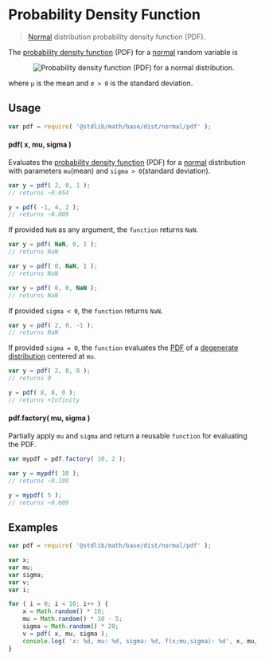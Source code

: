 Probability Density Function
===
> [Normal][normal] distribution probability density function (PDF).

<!-- <intro> -->
The [probability density function][pdf] (PDF) for a [normal][normal] random variable is

<!-- <equation class="equation" label="eq:normal_pdf" align="center" raw="f(x;\mu,\sigma)=\frac{1}{\sigma\sqrt{2\pi}}\, e^{-\frac{(x - \mu)^2}{2 \sigma^2}}" alt="Probability density function (PDF) for a normal distribution."> -->
<div class="equation" align="center" data-raw-text="f(x;\mu,\sigma)=\frac{1}{\sigma\sqrt{2\pi}}\, e^{-\frac{(x - \mu)^2}{2 \sigma^2}}" data-equation="eq:normal_pdf">
	<img src="" alt="Probability density function (PDF) for a normal distribution.">
	<br>
</div>
<!-- </equation> -->

where `µ` is the mean and `σ > 0` is the standard deviation.
<!-- </intro> -->

<!-- <usage> -->
## Usage
``` javascript
var pdf = require( '@stdlib/math/base/dist/normal/pdf' );
```

#### pdf( x, mu, sigma )

Evaluates the [probability density function][pdf] (PDF) for a [normal][normal] distribution with parameters `mu`(mean) and `sigma > 0`(standard deviation).

``` javascript
var y = pdf( 2, 0, 1 );
// returns ~0.054

y = pdf( -1, 4, 2 );
// returns ~0.009
```

If provided `NaN` as any argument, the `function` returns `NaN`.

``` javascript
var y = pdf( NaN, 0, 1 );
// returns NaN

var y = pdf( 0, NaN, 1 );
// returns NaN

var y = pdf( 0, 0, NaN );
// returns NaN
```

If provided `sigma < 0`, the `function` returns `NaN`.

``` javascript
var y = pdf( 2, 0, -1 );
// returns NaN
```

If provided `sigma = 0`, the `function` evaluates the [PDF][pdf] of a [degenerate distribution][degenerate-distribution] centered at `mu`.

``` javascript
var y = pdf( 2, 8, 0 );
// returns 0

y = pdf( 8, 8, 0 );
// returns +Infinity
```

#### pdf.factory( mu, sigma )

Partially apply `mu` and `sigma` and return a reusable `function` for evaluating the PDF.

``` javascript
var mypdf = pdf.factory( 10, 2 );

var y = mypdf( 10 );
// returns ~0.199

y = mypdf( 5 );
// returns ~0.009
```
<!-- </usage> -->

<!-- <examples> -->
## Examples

``` javascript
var pdf = require( '@stdlib/math/base/dist/normal/pdf' );

var x;
var mu;
var sigma;
var v;
var i;

for ( i = 0; i < 10; i++ ) {
	x = Math.random() * 10;
	mu = Math.random() * 10 - 5;
	sigma = Math.random() * 20;
	v = pdf( x, mu, sigma );
	console.log( 'x: %d, mu: %d, sigma: %d, f(x;mu,sigma): %d', x, mu, sigma, v );
}
```
<!-- </examples> -->


<!-- <links> -->
[pdf]: https://en.wikipedia.org/wiki/Probability_density_function
[normal]: https://en.wikipedia.org/wiki/Normal_distribution
[degenerate-distribution]: https://en.wikipedia.org/wiki/Degenerate_distribution
<!-- </links> -->
